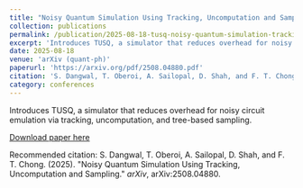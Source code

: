 ```yaml
---
title: "Noisy Quantum Simulation Using Tracking, Uncomputation and Sampling"
collection: publications
permalink: /publication/2025-08-18-tusq-noisy-quantum-simulation-tracking-uncomputation-sampling
excerpt: 'Introduces TUSQ, a simulator that reduces overhead for noisy circuit emulation via tracking, uncomputation, and tree-based sampling.'
date: 2025-08-18
venue: 'arXiv (quant-ph)'
paperurl: 'https://arxiv.org/pdf/2508.04880.pdf'
citation: 'S. Dangwal, T. Oberoi, A. Sailopal, D. Shah, and F. T. Chong. (2025). &quot;Noisy Quantum Simulation Using Tracking, Uncomputation and Sampling.&quot; <i>arXiv</i>, arXiv:2508.04880.'
category: conferences
---
```

Introduces TUSQ, a simulator that reduces overhead for noisy circuit emulation via tracking, uncomputation, and tree-based sampling.

[Download paper here](https://arxiv.org/pdf/2508.04880.pdf)

Recommended citation: S. Dangwal, T. Oberoi, A. Sailopal, D. Shah, and F. T. Chong. (2025). "Noisy Quantum Simulation Using Tracking, Uncomputation and Sampling." <i>arXiv</i>, arXiv:2508.04880.